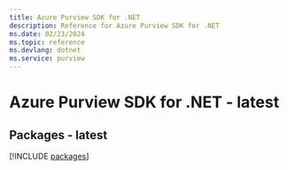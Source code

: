 ```yaml
---
title: Azure Purview SDK for .NET
description: Reference for Azure Purview SDK for .NET
ms.date: 02/23/2024
ms.topic: reference
ms.devlang: dotnet
ms.service: purview
---
```

# Azure Purview SDK for .NET - latest
## Packages - latest
[!INCLUDE [packages](purview-index.md)]